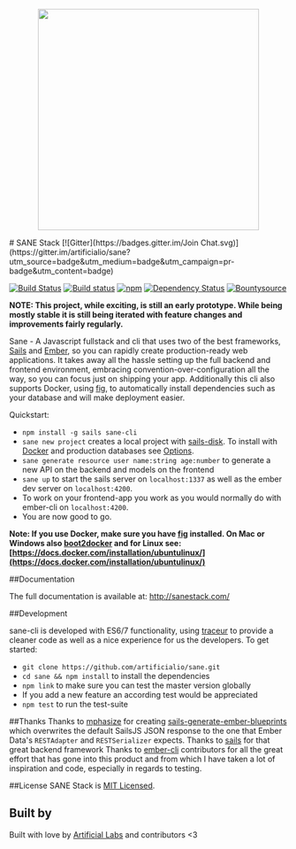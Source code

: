 <p align="center">
  <img src="https://camo.githubusercontent.com/b8ecf54b15f51c7c992d6fce003b661c96d8acec/68747470733a2f2f63646e2e7261776769742e636f6d2f6172746966696369616c696f2f73616e652f67682d70616765732f5f696e636c756465732f73616e652d6c6f676f2e737667" width="400"/>
</p>
# SANE Stack
[![Gitter](https://badges.gitter.im/Join Chat.svg)](https://gitter.im/artificialio/sane?utm_source=badge&utm_medium=badge&utm_campaign=pr-badge&utm_content=badge) 

[![Build Status](https://travis-ci.org/artificialio/sane.svg?branch=master)](https://travis-ci.org/artificialio/sane) [![Build status](https://ci.appveyor.com/api/projects/status/oku88ae3kxddbw14/branch/master?svg=true)](https://ci.appveyor.com/project/Globegitter/sane/branch/master) [![npm](https://img.shields.io/npm/dm/sane-cli.svg)](https://www.npmjs.com/package/sane-cli)  [![Dependency Status](https://img.shields.io/david/artificialio/sane.svg?style=flat)](https://david-dm.org/artificialio/sane) [![Bountysource](https://www.bountysource.com/badge/team?team_id=58969&style=raised)](https://www.bountysource.com/teams/sane-stack?utm_source=Sane%20Stack&utm_medium=shield&utm_campaign=raised) 

**NOTE: This project, while exciting, is still an early prototype. While being mostly stable it is still being iterated with feature changes and improvements fairly regularly.**

Sane - A Javascript fullstack and cli that uses two of the best frameworks, [Sails](http://sailsjs.org/) and [Ember](http://emberjs.com/), so you can rapidly create production-ready web applications. It takes away all the hassle setting up the full backend and frontend environment, embracing convention-over-configuration all the way, so you can focus just on shipping your app. Additionally this cli also supports Docker, using [fig](http://www.fig.sh/), to automatically install dependencies such as your database and will make deployment easier.

Quickstart:
* `npm install -g sails sane-cli`
* `sane new project` creates a local project with [sails-disk](https://github.com/balderdashy/sails-disk). To install with [Docker](https://www.docker.com/) and production databases see [Options](http://sanestack.com/#sane-stack-options).
* `sane generate resource user name:string age:number` to generate a new API on the backend and models on the frontend
* `sane up` to start the sails server on `localhost:1337` as well as the ember dev server on `localhost:4200`.
* To work on your frontend-app you work as you would normally do with ember-cli on `localhost:4200`.
* You are now good to go.

**Note: If you use Docker, make sure you have [fig](http://www.fig.sh/install.html) installed. On Mac or Windows also [boot2docker](http://boot2docker.io/) and for Linux see: [https://docs.docker.com/installation/ubuntulinux/](https://docs.docker.com/installation/ubuntulinux/)**

##Documentation

The full documentation is available at: http://sanestack.com/

##Development

sane-cli is developed with ES6/7 functionality, using [traceur](https://github.com/google/traceur-compiler) to provide a cleaner code as well as a nice experience for us the developers.
To get started:
* `git clone https://github.com/artificialio/sane.git`
* `cd sane && npm install` to install the dependencies
* `npm link` to make sure you can test the master version globally
* If you add a new feature an according test would be appreciated
* `npm test` to run the test-suite

##Thanks
Thanks to [mphasize](https://github.com/mphasize) for creating [sails-generate-ember-blueprints](https://github.com/mphasize/sails-generate-ember-blueprints) which overwrites the default SailsJS JSON response to the one that Ember Data's `RESTAdapter` and `RESTSerializer` expects.
Thanks to [sails](https://github.com/balderdashy/sails) for that great backend framework
Thanks to [ember-cli](https://github.com/stefanpenner/ember-cli) contributors for all the great effort that has gone into this product and from which I have taken a lot of inspiration and code, especially in regards to testing.

##License
SANE Stack is [MIT Licensed](https://github.com/artificialio/sails-ember-starter-kit/blob/master/LICENSE.md).

## Built by
Built with love by [Artificial Labs](http://artificial.io/) and contributors <3
